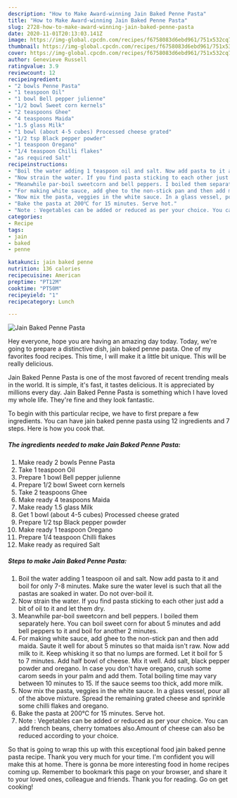 ```yaml
---
description: "How to Make Award-winning Jain Baked Penne Pasta"
title: "How to Make Award-winning Jain Baked Penne Pasta"
slug: 2728-how-to-make-award-winning-jain-baked-penne-pasta
date: 2020-11-01T20:13:03.141Z
image: https://img-global.cpcdn.com/recipes/f6758083d6ebd961/751x532cq70/jain-baked-penne-pasta-recipe-main-photo.jpg
thumbnail: https://img-global.cpcdn.com/recipes/f6758083d6ebd961/751x532cq70/jain-baked-penne-pasta-recipe-main-photo.jpg
cover: https://img-global.cpcdn.com/recipes/f6758083d6ebd961/751x532cq70/jain-baked-penne-pasta-recipe-main-photo.jpg
author: Genevieve Russell
ratingvalue: 3.9
reviewcount: 12
recipeingredient:
- "2 bowls Penne Pasta"
- "1 teaspoon Oil"
- "1 bowl Bell pepper julienne"
- "1/2 bowl Sweet corn kernels"
- "2 teaspoons Ghee"
- "4 teaspoons Maida"
- "1.5 glass Milk"
- "1 bowl (about 4-5 cubes) Processed cheese grated"
- "1/2 tsp Black pepper powder"
- "1 teaspoon Oregano"
- "1/4 teaspoon Chilli flakes"
- "as required Salt"
recipeinstructions:
- "Boil the water adding 1 teaspoon oil and salt. Now add pasta to it and boil for only 7-8 minutes. Make sure the water level is such that all the pastas are soaked in water. Do not over-boil it."
- "Now strain the water. If you find pasta sticking to each other just add a bit of oil to it and let them dry."
- "Meanwhile par-boil sweetcorn and bell peppers. I boiled them separately here. You can boil sweet corn for about 5 minutes and add bell peppers to it and boil for another 2 minutes."
- "For making white sauce, add ghee to the non-stick pan and then add maida. Saute it well for about 5 minutes so that maida isn&#39;t raw. Now add milk to it. Keep whisking it so that no lumps are formed. Let it boil for 5 to 7 minutes. Add half bowl of cheese. Mix it well. Add salt, black pepper powder and oregano. In case you don&#39;t have oregano, crush some carom seeds in your palm and add them. Total boiling time may vary between 10 minutes to 15. If the sauce seems too thick, add more milk."
- "Now mix the pasta, veggies in the white sauce. In a glass vessel, pour all of the above mixture. Spread the remaining grated cheese and sprinkle some chilli flakes and oregano."
- "Bake the pasta at 200℃ for 15 minutes. Serve hot."
- "Note : Vegetables can be added or reduced as per your choice. You can add french beans, cherry tomatoes also.Amount of cheese can also be reduced according to your choice."
categories:
- Recipe
tags:
- jain
- baked
- penne

katakunci: jain baked penne 
nutrition: 136 calories
recipecuisine: American
preptime: "PT12M"
cooktime: "PT50M"
recipeyield: "1"
recipecategory: Lunch

---
```



![Jain Baked Penne Pasta](https://img-global.cpcdn.com/recipes/f6758083d6ebd961/751x532cq70/jain-baked-penne-pasta-recipe-main-photo.jpg)

Hey everyone, hope you are having an amazing day today. Today, we're going to prepare a distinctive dish, jain baked penne pasta. One of my favorites food recipes. This time, I will make it a little bit unique. This will be really delicious.

Jain Baked Penne Pasta is one of the most favored of recent trending meals in the world. It is simple, it's fast, it tastes delicious. It is appreciated by millions every day. Jain Baked Penne Pasta is something which I have loved my whole life. They're fine and they look fantastic.




To begin with this particular recipe, we have to first prepare a few ingredients. You can have jain baked penne pasta using 12 ingredients and 7 steps. Here is how you cook that.

<!--inarticleads1-->

##### The ingredients needed to make Jain Baked Penne Pasta:

1. Make ready 2 bowls Penne Pasta
1. Take 1 teaspoon Oil
1. Prepare 1 bowl Bell pepper julienne
1. Prepare 1/2 bowl Sweet corn kernels
1. Take 2 teaspoons Ghee
1. Make ready 4 teaspoons Maida
1. Make ready 1.5 glass Milk
1. Get 1 bowl (about 4-5 cubes) Processed cheese grated
1. Prepare 1/2 tsp Black pepper powder
1. Make ready 1 teaspoon Oregano
1. Prepare 1/4 teaspoon Chilli flakes
1. Make ready as required Salt




<!--inarticleads2-->

##### Steps to make Jain Baked Penne Pasta:

1. Boil the water adding 1 teaspoon oil and salt. Now add pasta to it and boil for only 7-8 minutes. Make sure the water level is such that all the pastas are soaked in water. Do not over-boil it.
1. Now strain the water. If you find pasta sticking to each other just add a bit of oil to it and let them dry.
1. Meanwhile par-boil sweetcorn and bell peppers. I boiled them separately here. You can boil sweet corn for about 5 minutes and add bell peppers to it and boil for another 2 minutes.
1. For making white sauce, add ghee to the non-stick pan and then add maida. Saute it well for about 5 minutes so that maida isn&#39;t raw. Now add milk to it. Keep whisking it so that no lumps are formed. Let it boil for 5 to 7 minutes. Add half bowl of cheese. Mix it well. Add salt, black pepper powder and oregano. In case you don&#39;t have oregano, crush some carom seeds in your palm and add them. Total boiling time may vary between 10 minutes to 15. If the sauce seems too thick, add more milk.
1. Now mix the pasta, veggies in the white sauce. In a glass vessel, pour all of the above mixture. Spread the remaining grated cheese and sprinkle some chilli flakes and oregano.
1. Bake the pasta at 200℃ for 15 minutes. Serve hot.
1. Note : Vegetables can be added or reduced as per your choice. You can add french beans, cherry tomatoes also.Amount of cheese can also be reduced according to your choice.




So that is going to wrap this up with this exceptional food jain baked penne pasta recipe. Thank you very much for your time. I'm confident you will make this at home. There is gonna be more interesting food in home recipes coming up. Remember to bookmark this page on your browser, and share it to your loved ones, colleague and friends. Thank you for reading. Go on get cooking!
